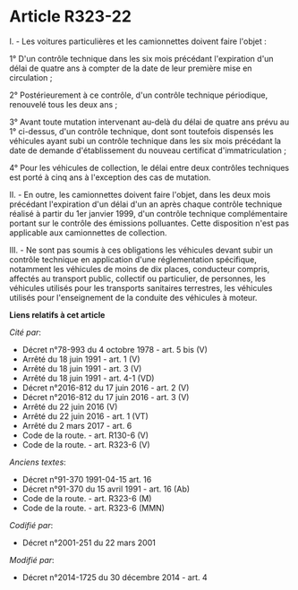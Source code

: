 # Article R323-22

I. - Les voitures particulières et les camionnettes doivent faire l'objet :

1° D'un contrôle technique dans les six mois précédant l'expiration d'un délai de quatre ans à compter de la date de leur
première mise en circulation ;

2° Postérieurement à ce contrôle, d'un contrôle technique périodique, renouvelé tous les deux ans ;

3° Avant toute mutation intervenant au-delà du délai de quatre ans prévu au 1° ci-dessus, d'un contrôle technique, dont sont
toutefois dispensés les véhicules ayant subi un contrôle technique dans les six mois précédant la date de demande
d'établissement du nouveau certificat d'immatriculation ; 

4° Pour les véhicules de collection, le délai entre deux contrôles techniques est porté à cinq ans à l'exception des cas de
mutation. 

II. - En outre, les camionnettes doivent faire l'objet, dans les deux mois précédant l'expiration d'un délai d'un an après
chaque contrôle technique réalisé à partir du 1er janvier 1999, d'un contrôle technique complémentaire portant sur le
contrôle des émissions polluantes. Cette disposition n'est pas applicable aux camionnettes de collection. 

III. - Ne sont pas soumis à ces obligations les véhicules devant subir un contrôle technique en application d'une
réglementation spécifique, notamment les véhicules de moins de dix places, conducteur compris, affectés au transport public,
collectif ou particulier, de personnes, les véhicules utilisés pour les transports sanitaires terrestres, les véhicules
utilisés pour l'enseignement de la conduite des véhicules à moteur.

**Liens relatifs à cet article**

_Cité par_:

  - Décret n°78-993 du 4 octobre 1978 - art. 5 bis (V)
  - Arrêté du 18 juin 1991 - art. 1 (V)
  - Arrêté du 18 juin 1991 - art. 3 (V)
  - Arrêté du 18 juin 1991 - art. 4-1 (VD)
  - Décret n°2016-812 du 17 juin 2016 - art. 2 (V)
  - Décret n°2016-812 du 17 juin 2016 - art. 3 (V)
  - Arrêté du 22 juin 2016 (V)
  - Arrêté du 22 juin 2016 - art. 1 (VT)
  - Arrêté du 2 mars 2017 - art. 6
  - Code de la route. - art. R130-6 (V)
  - Code de la route. - art. R323-6 (V)

_Anciens textes_:

  - Décret n°91-370 1991-04-15 art. 16
  - Décret n°91-370 du 15 avril 1991 - art. 16 (Ab)
  - Code de la route. - art. R323-6 (M)
  - Code de la route. - art. R323-6 (MMN)

_Codifié par_:

  - Décret n°2001-251 du 22 mars 2001

_Modifié par_:

  - Décret n°2014-1725 du 30 décembre 2014 - art. 4

